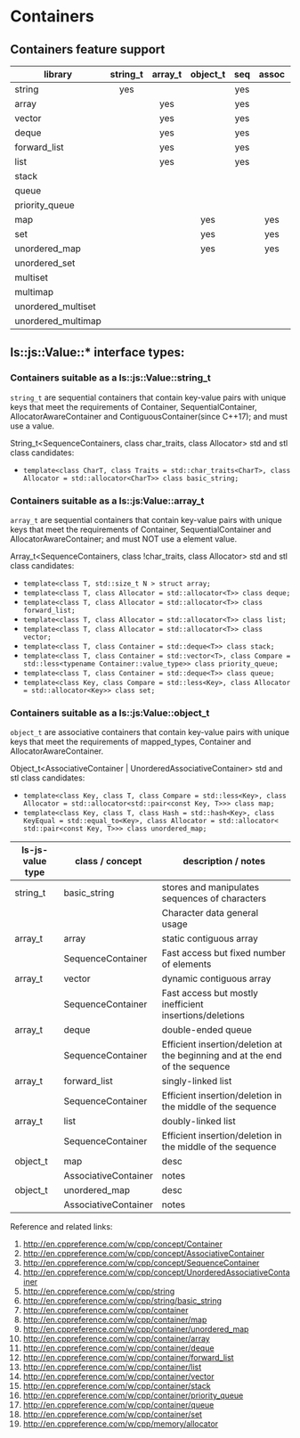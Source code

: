 
# Containers

## Containers feature support

| library      | string_t | array_t | object_t | seq | assoc | char | comp | multi |
| ------------ | :------: | :-----: | :------: | :-: | :---: | :--: | :--: | :---: |
| string       | yes      |         |          | yes |       | yes  | yes  |       |
| array        |          | yes     |          | yes |       |      | yes  |       |
| vector       |          | yes     |          | yes |       |      | yes  |       |
| deque        |          | yes     |          | yes |       |      | yes  |       |
| forward_list |          | yes     |          | yes |       |      | yes  |       |
| list         |          | yes     |          | yes |       |      | yes  |       |
| stack        |          |         |       |     |    |      |   |       |
| queue        |          |         |       |     |    |      |   |       |
| priority_queue|          |         |       |     |    |      |   |       |
| map          |          |         | yes      |     | yes   |      | yes  |       |
| set          |          |         | yes      |     | yes   |      | yes  |       |
| unordered_map|          |         | yes      |     | yes   |      | yes  |       |
| unordered_set|          |         |       |     |    |      |   |       |
| multiset     |          |         |       |     |    |      |   | yes      |
| multimap     |          |         |       |     |    |      |   | yes      |
| unordered_multiset|          |         |       |     |    |      |  | yes      |
| unordered_multimap|          |         |       |     |    |      |  | yes      |



## ls::js::Value::* interface types:

### Containers suitable as a ls::js::Value::string_t

`string_t` are sequential containers that contain key-value pairs with unique keys that meet the requirements of  Container, SequentialContainer, AllocatorAwareContainer and ContiguousContainer(since C++17); and must use a <charT> value.

String_t&lt;SequenceContainers, class char_traits, class Allocator&gt; std and stl class candidates:

+ `template<class CharT, class Traits = std::char_traits<CharT>, class Allocator = std::allocator<CharT>> class basic_string;`

### Containers suitable as a ls::js:Value::array_t

`array_t` are sequential containers that contain key-value pairs with unique keys that meet the requirements of Container, SequentialContainer and AllocatorAwareContainer; and must NOT use a <charT> element value.

Array_t&lt;SequenceContainers, class !char_traits, class Allocator&gt; std and stl class candidates:

+ `template<class T, std::size_t N > struct array;`
+ `template<class T, class Allocator = std::allocator<T>> class deque;`
+ `template<class T, class Allocator = std::allocator<T>> class forward_list;`
+ `template<class T, class Allocator = std::allocator<T>> class list;`
+ `template<class T, class Allocator = std::allocator<T>> class vector;`
+ `template<class T, class Container = std::deque<T>> class stack;`
+ `template<class T, class Container = std::vector<T>, class Compare = std::less<typename Container::value_type>> class priority_queue;`
+ `template<class T, class Container = std::deque<T>> class queue;`
+ `template<class Key, class Compare = std::less<Key>, class Allocator = std::allocator<Key>> class set;`

### Containers suitable as a ls::js:Value::object_t

`object_t` are associative containers that contain key-value pairs with unique keys that meet the requirements of mapped_types, Container and AllocatorAwareContainer.

Object_t&lt;AssociativeContainer | UnorderedAssociativeContainer&gt; std and stl class candidates:

+ `template<class Key, class T, class Compare = std::less<Key>, class Allocator = std::allocator<std::pair<const Key, T>>> class map;`
+ `template<class Key, class T, class Hash = std::hash<Key>, class KeyEqual = std::equal_to<Key>, class Allocator = std::allocator< std::pair<const Key, T>>> class unordered_map;`


| ls-js-value type | class / concept    | description / notes            |
| ---------------- | ------------ | --------------- |
| string_t | basic_string | stores and manipulates sequences of characters |
|              |  | Character data general usage |
| array_t | array | static contiguous array |
|              | SequenceContainer | Fast access but fixed number of elements |
| array_t | vector | dynamic contiguous array |
|              | SequenceContainer | Fast access but mostly inefficient insertions/deletions |
| array_t | deque | double-ended queue |
|              | SequenceContainer | Efficient insertion/deletion at the beginning and at the end of the sequence |
| array_t | forward_list | singly-linked list |
|              | SequenceContainer | Efficient insertion/deletion in the middle of the sequence |
| array_t | list | doubly-linked list |
|              | SequenceContainer |  Efficient insertion/deletion in the middle of the sequence |
| object_t | map | desc |
|              | AssociativeContainer  | notes |
| object_t | unordered_map | desc |
|              | AssociativeContainer  | notes |



Reference and related links:

1. http://en.cppreference.com/w/cpp/concept/Container
2. http://en.cppreference.com/w/cpp/concept/AssociativeContainer
3. http://en.cppreference.com/w/cpp/concept/SequenceContainer
4. http://en.cppreference.com/w/cpp/concept/UnorderedAssociativeContainer
5. http://en.cppreference.com/w/cpp/string
6. http://en.cppreference.com/w/cpp/string/basic_string
7. http://en.cppreference.com/w/cpp/container
8. http://en.cppreference.com/w/cpp/container/map
9. http://en.cppreference.com/w/cpp/container/unordered_map
10. http://en.cppreference.com/w/cpp/container/array
11. http://en.cppreference.com/w/cpp/container/deque
12. http://en.cppreference.com/w/cpp/container/forward_list
13. http://en.cppreference.com/w/cpp/container/list
14. http://en.cppreference.com/w/cpp/container/vector
15. http://en.cppreference.com/w/cpp/container/stack
16. http://en.cppreference.com/w/cpp/container/priority_queue
17. http://en.cppreference.com/w/cpp/container/queue
18. http://en.cppreference.com/w/cpp/container/set
19. http://en.cppreference.com/w/cpp/memory/allocator



